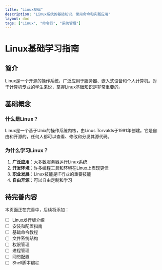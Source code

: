 ```yaml
---
title: "Linux基础"
description: "Linux系统的基础知识、常用命令和实践应用"
layout: doc
tags: ["Linux", "命令行", "系统管理"]
---
```


# Linux基础学习指南

## 简介

Linux是一个开源的操作系统，广泛应用于服务器、嵌入式设备和个人计算机。对于计算机专业的学生来说，掌握Linux基础知识是非常重要的。

## 基础概念

### 什么是Linux？
Linux是一个基于Unix的操作系统内核，由Linus Torvalds于1991年创建。它是自由和开源的，任何人都可以查看、修改和分发其源代码。

### 为什么学习Linux？
1. **广泛应用**：大多数服务器运行Linux系统
2. **开发环境**：许多编程工具和环境在Linux上表现更佳
3. **职业发展**：Linux技能是IT行业的重要技能
4. **自由开源**：可以自由定制和学习

## 待完善内容

本页面正在完善中，后续将添加：
- [ ] Linux发行版介绍
- [ ] 安装和配置指南
- [ ] 基础命令教程
- [ ] 文件系统结构
- [ ] 权限管理
- [ ] 进程管理
- [ ] 网络配置
- [ ] Shell脚本编程